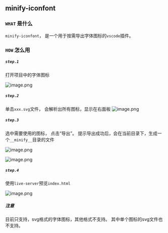 ## minify-iconfont

### `WHAT` 是什么
`minify-iconfont`， 是一个用于按需导出字体图标的`vscode`插件。

### `HOW` 怎么用

##### `step.1`
打开项目中的字体图标

![image.png](https%3A%2F%2Fnote.youdao.com%2Fyws%2Fpublic%2Fresource%2F70a8093e0706296480d3854773222b2a%2FWEBRESOURCE5a247971de17fb33e539babf995dd659)


##### `step.2`
单击`xxx.svg`文件， 会解析出所有图标，显示在右面板
![image.png](https%3A%2F%2Fnote.youdao.com%2Fyws%2Fpublic%2Fresource%2F70a8093e0706296480d3854773222b2a%2FWEBRESOURCE27b1e8d337af50a6a79439cdfa45bdf6)

##### `step.3`
选中需要使用的图标， 点击“导出”。 提示导出成功后，会在当前目录下，生成一个`__minify__`目录的文件

![image.png](https://note.youdao.com/yws/public/resource/70a8093e0706296480d3854773222b2a/WEBRESOURCEb351d8c8a0f78af89c9527d06e0bab85?ynotemdtimestamp=1629861588270)

![image.png](https%3A%2F%2Fnote.youdao.com%2Fyws%2Fpublic%2Fresource%2F70a8093e0706296480d3854773222b2a%2FWEBRESOURCE9f25b1fd289c0f697cfe791be1f58d4a)

##### `step.4`

使用`live-server`预览`index.html`

![image.png](https%3A%2F%2Fnote.youdao.com%2Fyws%2Fpublic%2Fresource%2F70a8093e0706296480d3854773222b2a%2FWEBRESOURCEc4659e259193c121b83d9b7043afd970)


##### 注意
目前只支持，svg格式的字体图标，其他格式不支持。  其中单个图标的svg文件也不支持。